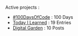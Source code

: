 Active projects :

- [#100DaysOfCode](https://github.com/narze/100daysofcode) : 100 Days
- [Today I Learned](https://github.com/narze/til) : 19 Entries
- [Digital Garden](https://monosor.com) : 10 Posts
